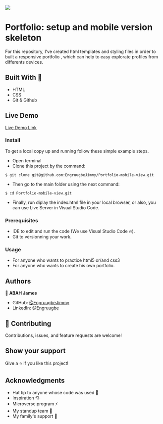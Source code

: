 ![](https://img.shields.io/badge/Microverse-blueviolet) 

# Portfolio: setup and mobile version skeleton

For this repository, I've created html templates and styling files in order to built a responsive portfolio ,  which can help to easy explorate  profiles from differents devices.

## Built With 🔨

- HTML
- CSS
- Git & Github

## Live Demo

[Live Demo Link](https://EngruugbeJimmy.github.io/Portfolio-mobile-view/)

### Install

To get a local copy up and running follow these simple example steps.
- Open terminal
- Clone this project by the command: 

```
$ git clone git@github.com:EngruugbeJimmy/Portfolio-mobile-view.git
```

- Then go to the main folder using the next command:

```
$ cd Portfolio-mobile-view.git
```

- Finally, run diplay the index.html file in your local browser, or also, you can use Live Server in Visual Studio Code.



### Prerequisites

- IDE to edit and run the code (We use Visual Studio Code 🔥).
- Git to versionning your work.


### Usage

- For anyone who wants to practice html5 or/and css3
- For anyone who wants to create his own portfolio.


## Authors

👤 **ABAH James**

- GitHub: [@EngruugbeJimmy](https://github.com/EngruugbeJimmy)
- LinkedIn: [@Engruugbe](https://www.linkedin.com/in/abah-james-ugbede-356982159/)


## 🤝 Contributing

Contributions, issues, and feature requests are welcome!



## Show your support

Give a ⭐️ if you like this project!


## Acknowledgments

- Hat tip to anyone whose code was used 🔰
- Inspiration 💘
- Microverse program ⚡
- My standup team 🏹
- My family's support 🙌
